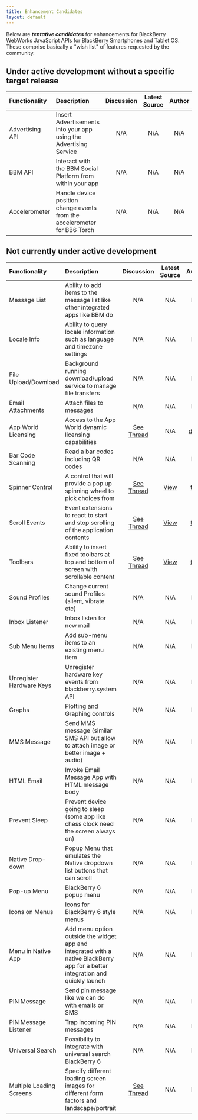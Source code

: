 ```yaml
---
title: Enhancement Candidates
layout: default
---
```



Below are _**tentative candidates**_ for enhancements for BlackBerry WebWorks JavaScript APIs for BlackBerry Smartphones and Tablet OS.  These comprise basically a "wish list" of features requested by the community.

## Under active development without a specific target release

 Functionality | Description | Discussion | Latest Source | Author 
:------------|:------------|:------------:|:-----------:|:------------:
 Advertising API | Insert Advertisements into your app using the Advertising Service | N/A | N/A  | N/A
 BBM API | Interact with the BBM Social Platform from within your app | N/A | N/A  | N/A
 Accelerometer  | Handle device position change events from the accelerometer for BB6 Torch | N/A | N/A  | N/A  

## Not currently under active development

 Functionality | Description | Discussion | Latest Source | Author 
:------------|:------------|:------------:|:-----------:|:------------:
 Message List | Ability to add items to the message list like other integrated apps like BBM do | N/A | N/A  | N/A  
 Locale Info | Ability to query locale information such as language and timezone settings | N/A | N/A  | N/A 
 File Upload/Download  | Background running download/upload service to manage file transfers | N/A | N/A  | N/A 
 Email Attachments | Attach files to messages | N/A | N/A  | N/A 
 App World Licensing | Access to the App World dynamic licensing capabilities | [See Thread](http://supportforums.blackberry.com/t5/BlackBerry-WebWorks/API-Licence-key/td-p/826067) | N/A  | [ddluk](https://github.com/ddluk) 
 Bar Code Scanning | Read a bar codes including QR codes | N/A | N/A  | N/A 
Spinner Control | A control that will provide a pop up spinning wheel to pick choices from | [See Thread](http://supportforums.blackberry.com/t5/BlackBerry-WebWorks/API-Candidate-Spinner-Control/td-p/634388) | [View](https://github.com/tneil/WebWorks/tree/master/api/ui/Spinner/) | [tneil](https://github.com/tneil) 
Scroll Events | Event extensions to react to start and stop scrolling of the application contents | [See Thread](http://supportforums.blackberry.com/t5/BlackBerry-WebWorks/API-Candidate-Scroll-Events/td-p/643919) | [View](https://github.com/tneil/WebWorks/tree/master/api/ui/event/) | [tneil](https://github.com/tneil)  
 Toolbars | Ability to insert fixed toolbars at top and bottom of screen with scrollable content | [See Thread](http://supportforums.blackberry.com/t5/Web-Development/Fixed-Position-Toolbars-Example/td-p/643949) | [View](http://supportforums.blackberry.com/t5/Web-Development/Fixed-Position-Toolbars-Example/td-p/643949) | [tneil](https://github.com/tneil)  
 Sound Profiles | Change current sound Profiles (silent, vibrate etc)| N/A | N/A  | N/A 
 Inbox Listener | Inbox listen for new mail | N/A | N/A  | N/A 
 Sub Menu Items | Add sub-menu items to an existing menu item | N/A | N/A  | N/A 
 Unregister Hardware Keys | Unregister hardware key events from blackberry.system API | N/A | N/A  | N/A 
 Graphs | Plotting and Graphing controls | N/A | N/A  | N/A 
 MMS Message | Send MMS message (similar SMS API but allow to attach image or better image + audio) | N/A | N/A  | N/A 
 HTML Email | Invoke Email Message App with HTML message body | N/A | N/A  | N/A 
 Prevent Sleep | Prevent device going to sleep (some app like chess clock need the screen always on) | N/A | N/A  | N/A 
 Native Drop-down | Popup Menu that emulates the Native dropdown list buttons that can scroll  | N/A | N/A  | N/A 
 Pop-up Menu | BlackBerry 6 popup menu  | N/A | N/A  | N/A 
 Icons on Menus | Icons for BlackBerry 6 style menus  | N/A | N/A  | N/A 
 Menu in Native App | Add menu option outside the widget app and integrated with a native BlackBerry app for a better integration and quickly launch | N/A | N/A  | N/A 
 PIN Message | Send pin message like we can do with emails or SMS | N/A | N/A  | N/A 
 PIN Message Listener | Trap incoming PIN messages | N/A | N/A  | N/A 
 Universal Search | Possibility to integrate with universal search BlackBerry 6 | N/A | N/A  | N/A 
Multiple Loading Screens | Specify different loading screen images for different form factors and landscape/portrait | [See Thread](http://supportforums.blackberry.com/t5/BlackBerry-WebWorks/Functionality-Loading-screens-without-images/m-p/659345) | N/A  | N/A 
